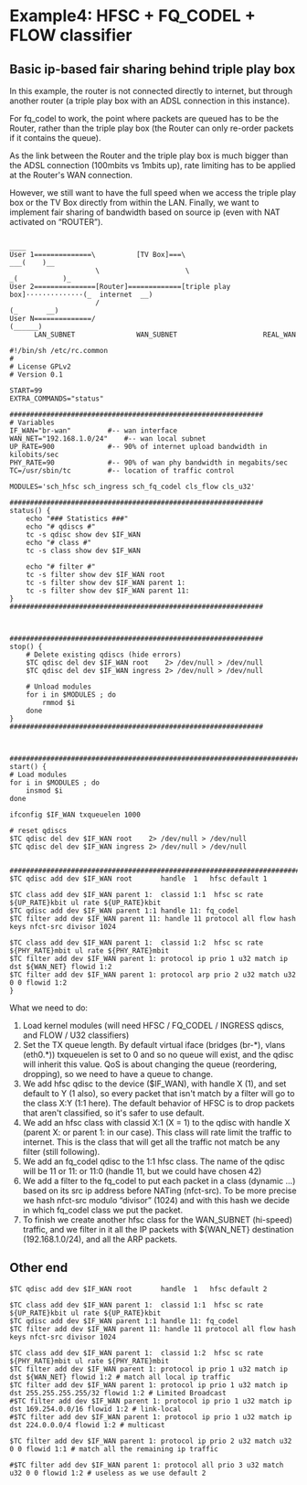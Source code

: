 # Example4: HFSC + FQ\_CODEL + FLOW classifier

## Basic ip-based fair sharing behind triple play box

In this example, the router is not connected directly to internet, but through another router (a triple play box with an ADSL connection in this instance).

For fq\_codel to work, the point where packets are queued has to be the Router, rather than the triple play box (the Router can only re-order packets if it contains the queue).

As the link between the Router and the triple play box is much bigger than the ADSL connection (100mbits vs 1mbits up), rate limiting has to be applied at the Router's WAN connection.

However, we still want to have the full speed when we access the triple play box or the TV Box directly from within the LAN. Finally, we want to implement fair sharing of bandwidth based on source ip (even with NAT activated on “ROUTER”).

```
                                                                                ____
User 1==============\          [TV Box]===\                                 ___(    )__
                     \                     \                              _(           )_
User 2===============[Router]=============[triple play box]··············(_  internet  __)
                     /                                                     (_       __)
User N==============/                                                        (______)
      LAN_SUBNET               WAN_SUBNET                     REAL_WAN
```

```
#!/bin/sh /etc/rc.common
#
# License GPLv2
# Version 0.1
 
START=99
EXTRA_COMMANDS="status"
 
##############################################################
# Variables
IF_WAN="br-wan" 		#-- wan interface
WAN_NET="192.168.1.0/24" 	#-- wan local subnet
UP_RATE=900 			#-- 90% of internet upload bandwidth in kilobits/sec
PHY_RATE=90 			#-- 90% of wan phy bandwidth in megabits/sec
TC=/usr/sbin/tc 		#-- location of traffic control
 
MODULES='sch_hfsc sch_ingress sch_fq_codel cls_flow cls_u32'
 
##############################################################
status() {
	echo "### Statistics ###"
	echo "# qdiscs #"
	tc -s qdisc show dev $IF_WAN
	echo "# class #"
	tc -s class show dev $IF_WAN
 
	echo "# filter #"
	tc -s filter show dev $IF_WAN root
	tc -s filter show dev $IF_WAN parent 1:
	tc -s filter show dev $IF_WAN parent 11:
}
##############################################################
 
 
 
##############################################################
stop() {
	# Delete existing qdiscs (hide errors)
	$TC qdisc del dev $IF_WAN root    2> /dev/null > /dev/null
	$TC qdisc del dev $IF_WAN ingress 2> /dev/null > /dev/null
 
	# Unload modules
	for i in $MODULES ; do
		rmmod $i
	done
}
##############################################################
 
 
 
###############################################################################
start() {
# Load modules
for i in $MODULES ; do
	insmod $i
done
 
ifconfig $IF_WAN txqueuelen 1000
 
# reset qdiscs
$TC qdisc del dev $IF_WAN root    2> /dev/null > /dev/null
$TC qdisc del dev $IF_WAN ingress 2> /dev/null > /dev/null
 
 
###############################################################################
$TC qdisc add dev $IF_WAN root       handle  1   hfsc default 1
 
$TC class add dev $IF_WAN parent 1:  classid 1:1  hfsc sc rate ${UP_RATE}kbit ul rate ${UP_RATE}kbit
$TC qdisc add dev $IF_WAN parent 1:1 handle 11: fq_codel
$TC filter add dev $IF_WAN parent 11: handle 11 protocol all flow hash keys nfct-src divisor 1024
 
$TC class add dev $IF_WAN parent 1:  classid 1:2  hfsc sc rate ${PHY_RATE}mbit ul rate ${PHY_RATE}mbit
$TC filter add dev $IF_WAN parent 1: protocol ip prio 1 u32 match ip dst ${WAN_NET} flowid 1:2
$TC filter add dev $IF_WAN parent 1: protocol arp prio 2 u32 match u32 0 0 flowid 1:2
}
```

What we need to do:

1. Load kernel modules (will need HFSC / FQ\_CODEL / INGRESS qdiscs, and FLOW / U32 classifiers)
2. Set the TX queue length. By default virtual iface (bridges (br-\*), vlans (eth0.\*)) txqueuelen is set to 0 and so no queue will exist, and the qdisc will inherit this value. QoS is about changing the queue (reordering, dropping), so we need to have a queue to change.
3. We add hfsc qdisc to the device ($IF\_WAN), with handle X (1), and set default to Y (1 also), so every packet that isn't match by a filter will go to the class X:Y (1:1 here). The default behavior of HFSC is to drop packets that aren't classified, so it's safer to use default.
4. We add an hfsc class with classid X:1 (X = 1) to the qdisc with handle X (parent X: or parent 1: in our case). This class will rate limit the traffic to internet. This is the class that will get all the traffic not match be any filter (still following).
5. We add an fq\_codel qdisc to the 1:1 hfsc class. The name of the qdisc will be 11 or 11: or 11:0 (handle 11, but we could have chosen 42)
6. We add a filter to the fq\_codel to put each packet in a class (dynamic ...) based on its src ip address before NATing (nfct-src). To be more precise we hash nfct-src modulo “divisor” (1024) and with this hash we decide in which fq\_codel class we put the packet.
7. To finish we create another hfsc class for the WAN\_SUBNET (hi-speed) traffic, and we filter in it all the IP packets with ${WAN\_NET} destination (192.168.1.0/24), and all the ARP packets.

## Other end

```
$TC qdisc add dev $IF_WAN root       handle  1   hfsc default 2
 
$TC class add dev $IF_WAN parent 1:  classid 1:1  hfsc sc rate ${UP_RATE}kbit ul rate ${UP_RATE}kbit
$TC qdisc add dev $IF_WAN parent 1:1 handle 11: fq_codel
$TC filter add dev $IF_WAN parent 11: handle 11 protocol all flow hash keys nfct-src divisor 1024
 
$TC class add dev $IF_WAN parent 1:  classid 1:2  hfsc sc rate ${PHY_RATE}mbit ul rate ${PHY_RATE}mbit
$TC filter add dev $IF_WAN parent 1: protocol ip prio 1 u32 match ip dst ${WAN_NET} flowid 1:2 # match all local ip traffic
$TC filter add dev $IF_WAN parent 1: protocol ip prio 1 u32 match ip dst 255.255.255.255/32 flowid 1:2 # Limited Broadcast
#$TC filter add dev $IF_WAN parent 1: protocol ip prio 1 u32 match ip dst 169.254.0.0/16 flowid 1:2 # link-local
#$TC filter add dev $IF_WAN parent 1: protocol ip prio 1 u32 match ip dst 224.0.0.0/4 flowid 1:2 # multicast
 
$TC filter add dev $IF_WAN parent 1: protocol ip prio 2 u32 match u32 0 0 flowid 1:1 # match all the remaining ip traffic
 
#$TC filter add dev $IF_WAN parent 1: protocol all prio 3 u32 match u32 0 0 flowid 1:2 # useless as we use default 2
```
